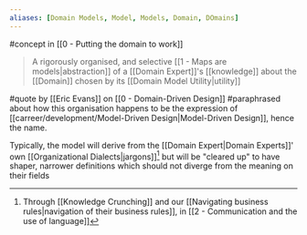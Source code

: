 ```yaml
---
aliases: [Domain Models, Model, Models, Domain, DOmains]
---
```


#concept in [[0 - Putting the domain to work]]

> A rigorously organised, and selective [[1 - Maps are models|abstraction]] of a [[Domain Expert]]'s [[knowledge]] about the [[Domain]] chosen by its [[Domain Model Utility|utility]]

#quote by [[Eric Evans]] on [[0 - Domain-Driven Design]] #paraphrased about how this organisation happens to be the expression of [[carreer/development/Model-Driven Design|Model-Driven Design]], hence the name.

Typically, the model will derive from the [[Domain Expert|Domain Experts]]' own [[Organizational Dialects|jargons]][^1] but will be "cleared up" to have shaper, narrower definitions which should not diverge from the meaning on their fields

[^1]: Through [[Knowledge Crunching]] and our [[Navigating business rules|navigation of their business rules]], in [[2 - Communication and the use of language]]
